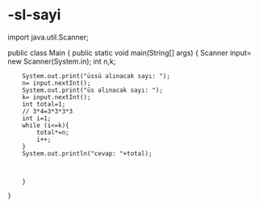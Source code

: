 # -sl-sayi
import java.util.Scanner;

public class Main {
    public static void main(String[] args) {
        Scanner input= new Scanner(System.in);
        int n,k;

        System.out.print("üssü alınacak sayı: ");
        n= input.nextInt();
        System.out.print("üs alınacak sayı: ");
        k= input.nextInt();
        int total=1;
        // 3*4=3*3*3*3
        int i=1;
        while (i<=k){
            total*=n;
            i++;
        }
        System.out.println("cevap: "+total);



        }

    }
